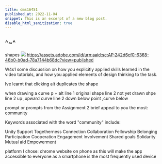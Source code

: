 ```yaml
---
title: dms1W4S1
published_at: 2022-11-04
snippet: This is an excerpt of a new blog post.
disable_html_sanitization: true
---
```


## ^~^

shapes
![ ](w4s1/bl.png)
https://assets.adobe.com/id/urn:aaid:sc:AP:242d6cf0-6368-46b0-b0ad-78a7144b68dc?view=published

W4s1
some discussion on how you explicitly applied skills learned in the video tutorials, and how you applied elements of design thinking to the task.

Ive learnt that clicking alt duplicates the shape

when drawing a curve p + alt
line 1 original shape
line 2 not yet drawn shpe
line 2 up ,upward curve
line 2 down below point ,curve below

prompt or prompts from the Assignment 2 brief appeal to you the most:
community

Keywords associated with the word "community" include:

Unity
Support
Togetherness
Connection
Collaboration
Fellowship
Belonging
Participation
Cooperation
Engagement
Involvement
Shared goals
Solidarity
Mutual aid
Empowerment

platform I chose:
chrome website on phone as this will make the app accessible to everyone as a smartphone is the most frequently used device
